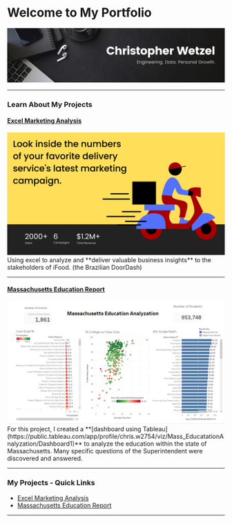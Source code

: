 # Welcome to My Portfolio
<img src="images/headline 1.2.png"/>

---

### Learn About My Projects

#### [Excel Marketing Analysis](https://www.linkedin.com/pulse/doordashs-marketing-results-breakdown-christopher-wetzel/)
<img src="images/Deliver your food quickly and safely.png"/>
Using excel to analyze and **deliver valuable business insights** to the stakeholders of iFood. (the Brazilian DoorDash)

---
#### [Massachusetts Education Report](https://www.linkedin.com/pulse/massachusetts-education-deep-dive-christopher-wetzel/?trackingId=PlVmTKQ%2FSLKhKcbelXN%2Big%3D%3D)
<img src="images/dashboard.PNG"/>
For this project, I created a **[dashboard using Tableau](https://public.tableau.com/app/profile/chris.w2754/viz/Mass_EducatationAnalyzation/Dashboard1)** to analyze the education within the state of Massachusetts. Many specific questions of the Superintendent were discovered and answered.

---

### My Projects - Quick Links

- [Excel Marketing Analysis](https://www.linkedin.com/pulse/doordashs-marketing-results-breakdown-christopher-wetzel/)
- [Massachusetts Education Report](https://www.linkedin.com/pulse/massachusetts-education-deep-dive-christopher-wetzel/?trackingId=PlVmTKQ%2FSLKhKcbelXN%2Big%3D%3D)

---




